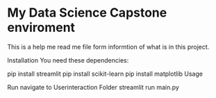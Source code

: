 # My Data Science Capstone enviroment

This is a help me read me file form informtion of what is in this project.

Installation
You need these dependencies:

pip install streamlit
pip install scikit-learn
pip install matplotlib
Usage

Run
navigate to Userinteraction Folder
streamlit run main.py